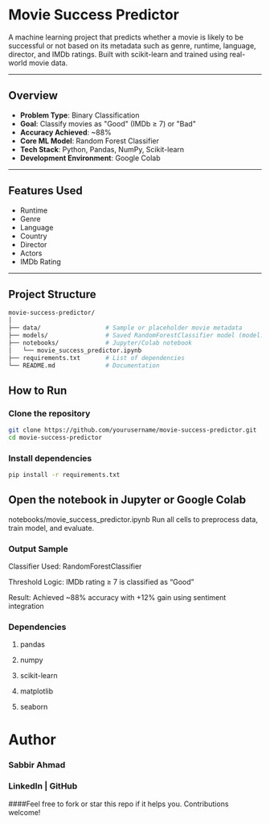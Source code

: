 # Movie Success Predictor

A machine learning project that predicts whether a movie is likely to be successful or not based on its metadata such as genre, runtime, language, director, and IMDb ratings. Built with scikit-learn and trained using real-world movie data.

---

## Overview

- **Problem Type**: Binary Classification  
- **Goal**: Classify movies as "Good" (IMDb ≥ 7) or "Bad"  
- **Accuracy Achieved**: ~88%  
- **Core ML Model**: Random Forest Classifier  
- **Tech Stack**: Python, Pandas, NumPy, Scikit-learn  
- **Development Environment**: Google Colab  

---

## Features Used

- Runtime  
- Genre  
- Language  
- Country  
- Director  
- Actors  
- IMDb Rating  

---

## Project Structure

```bash
movie-success-predictor/
│
├── data/                  # Sample or placeholder movie metadata
├── models/                # Saved RandomForestClassifier model (model.pkl)
├── notebooks/             # Jupyter/Colab notebook
│   └── movie_success_predictor.ipynb
├── requirements.txt       # List of dependencies
└── README.md              # Documentation

```



## How to Run
### Clone the repository
```bash
git clone https://github.com/yourusername/movie-success-predictor.git
cd movie-success-predictor
```
### Install dependencies

```bash
pip install -r requirements.txt
```
## Open the notebook in Jupyter or Google Colab
notebooks/movie_success_predictor.ipynb
Run all cells to preprocess data, train model, and evaluate.

### Output Sample
Classifier Used: RandomForestClassifier

Threshold Logic: IMDb rating ≥ 7 is classified as “Good”

Result: Achieved ~88% accuracy with +12% gain using sentiment integration

### Dependencies
1. pandas

2. numpy

3. scikit-learn

4. matplotlib

5. seaborn

# Author
### Sabbir Ahmad
### LinkedIn | GitHub

####Feel free to fork or star this repo if it helps you. Contributions welcome!

